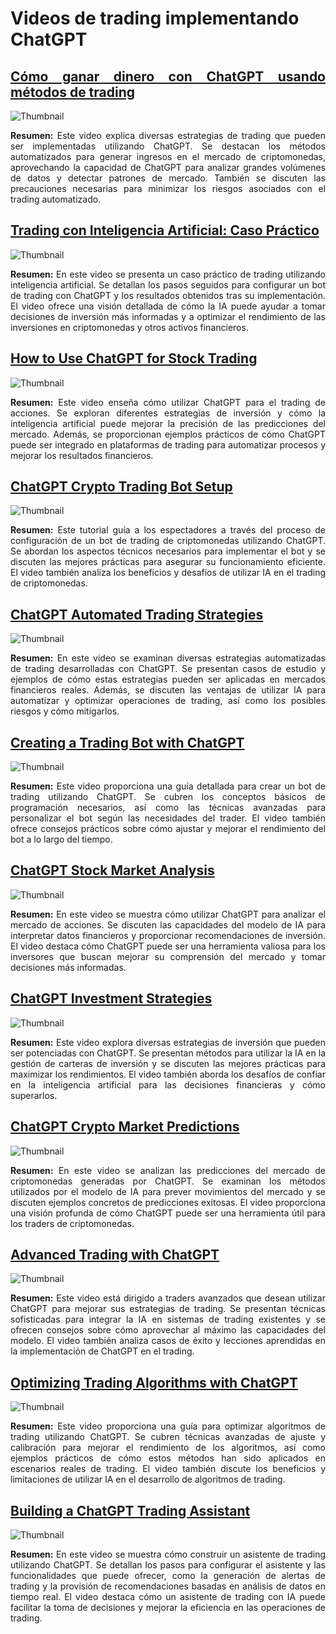 # Videos de trading implementando ChatGPT

<div align="justify">

## [Cómo ganar dinero con ChatGPT usando métodos de trading](https://www.youtube.com/watch?v=_ueuC4OPHjE)
![Thumbnail](https://img.youtube.com/vi/_ueuC4OPHjE/0.jpg)

**Resumen:** Este video explica diversas estrategias de trading que pueden ser implementadas utilizando ChatGPT. Se destacan los métodos automatizados para generar ingresos en el mercado de criptomonedas, aprovechando la capacidad de ChatGPT para analizar grandes volúmenes de datos y detectar patrones de mercado. También se discuten las precauciones necesarias para minimizar los riesgos asociados con el trading automatizado.

## [Trading con Inteligencia Artificial: Caso Práctico](https://www.youtube.com/watch?v=4BI2Y7Dg_9A)
![Thumbnail](https://img.youtube.com/vi/4BI2Y7Dg_9A/0.jpg)

**Resumen:** En este video se presenta un caso práctico de trading utilizando inteligencia artificial. Se detallan los pasos seguidos para configurar un bot de trading con ChatGPT y los resultados obtenidos tras su implementación. El video ofrece una visión detallada de cómo la IA puede ayudar a tomar decisiones de inversión más informadas y a optimizar el rendimiento de las inversiones en criptomonedas y otros activos financieros.

## [How to Use ChatGPT for Stock Trading](https://www.youtube.com/watch?v=Pt1DU1-9twE)
![Thumbnail](https://img.youtube.com/vi/Pt1DU1-9twE/0.jpg)

**Resumen:** Este video enseña cómo utilizar ChatGPT para el trading de acciones. Se exploran diferentes estrategias de inversión y cómo la inteligencia artificial puede mejorar la precisión de las predicciones del mercado. Además, se proporcionan ejemplos prácticos de cómo ChatGPT puede ser integrado en plataformas de trading para automatizar procesos y mejorar los resultados financieros.

## [ChatGPT Crypto Trading Bot Setup](https://www.youtube.com/watch?v=mYNqikThZvQ)
![Thumbnail](https://img.youtube.com/vi/mYNqikThZvQ/0.jpg)

**Resumen:** Este tutorial guía a los espectadores a través del proceso de configuración de un bot de trading de criptomonedas utilizando ChatGPT. Se abordan los aspectos técnicos necesarios para implementar el bot y se discuten las mejores prácticas para asegurar su funcionamiento eficiente. El video también analiza los beneficios y desafíos de utilizar IA en el trading de criptomonedas.

## [ChatGPT Automated Trading Strategies](https://www.youtube.com/watch?v=yCSQ76Cbi3g)
![Thumbnail](https://img.youtube.com/vi/yCSQ76Cbi3g/0.jpg)

**Resumen:** En este video se examinan diversas estrategias automatizadas de trading desarrolladas con ChatGPT. Se presentan casos de estudio y ejemplos de cómo estas estrategias pueden ser aplicadas en mercados financieros reales. Además, se discuten las ventajas de utilizar IA para automatizar y optimizar operaciones de trading, así como los posibles riesgos y cómo mitigarlos.

## [Creating a Trading Bot with ChatGPT](https://www.youtube.com/watch?v=Jh5rJskkEkU)
![Thumbnail](https://img.youtube.com/vi/Jh5rJskkEkU/0.jpg)

**Resumen:** Este video proporciona una guía detallada para crear un bot de trading utilizando ChatGPT. Se cubren los conceptos básicos de programación necesarios, así como las técnicas avanzadas para personalizar el bot según las necesidades del trader. El video también ofrece consejos prácticos sobre cómo ajustar y mejorar el rendimiento del bot a lo largo del tiempo.

## [ChatGPT Stock Market Analysis](https://www.youtube.com/watch?v=N3E5eYS8d-I)
![Thumbnail](https://img.youtube.com/vi/N3E5eYS8d-I/0.jpg)

**Resumen:** En este video se muestra cómo utilizar ChatGPT para analizar el mercado de acciones. Se discuten las capacidades del modelo de IA para interpretar datos financieros y proporcionar recomendaciones de inversión. El video destaca cómo ChatGPT puede ser una herramienta valiosa para los inversores que buscan mejorar su comprensión del mercado y tomar decisiones más informadas.

## [ChatGPT Investment Strategies](https://www.youtube.com/watch?v=lioFmitR2nE)
![Thumbnail](https://img.youtube.com/vi/lioFmitR2nE/0.jpg)

**Resumen:** Este video explora diversas estrategias de inversión que pueden ser potenciadas con ChatGPT. Se presentan métodos para utilizar la IA en la gestión de carteras de inversión y se discuten las mejores prácticas para maximizar los rendimientos. El video también aborda los desafíos de confiar en la inteligencia artificial para las decisiones financieras y cómo superarlos.

## [ChatGPT Crypto Market Predictions](https://www.youtube.com/watch?v=pngpmgthld4)
![Thumbnail](https://img.youtube.com/vi/pngpmgthld4/0.jpg)

**Resumen:** En este video se analizan las predicciones del mercado de criptomonedas generadas por ChatGPT. Se examinan los métodos utilizados por el modelo de IA para prever movimientos del mercado y se discuten ejemplos concretos de predicciones exitosas. El video proporciona una visión profunda de cómo ChatGPT puede ser una herramienta útil para los traders de criptomonedas.

## [Advanced Trading with ChatGPT](https://www.youtube.com/watch?v=4Q2HxVpJ9nw)
![Thumbnail](https://img.youtube.com/vi/4Q2HxVpJ9nw/0.jpg)

**Resumen:** Este video está dirigido a traders avanzados que desean utilizar ChatGPT para mejorar sus estrategias de trading. Se presentan técnicas sofisticadas para integrar la IA en sistemas de trading existentes y se ofrecen consejos sobre cómo aprovechar al máximo las capacidades del modelo. El video también analiza casos de éxito y lecciones aprendidas en la implementación de ChatGPT en el trading.

## [Optimizing Trading Algorithms with ChatGPT](https://www.youtube.com/watch?v=JIB4G7ybUiM)
![Thumbnail](https://img.youtube.com/vi/JIB4G7ybUiM/0.jpg)

**Resumen:** Este video proporciona una guía para optimizar algoritmos de trading utilizando ChatGPT. Se cubren técnicas avanzadas de ajuste y calibración para mejorar el rendimiento de los algoritmos, así como ejemplos prácticos de cómo estos métodos han sido aplicados en escenarios reales de trading. El video también discute los beneficios y limitaciones de utilizar IA en el desarrollo de algoritmos de trading.

## [Building a ChatGPT Trading Assistant](https://www.youtube.com/watch?v=JRYqsG4iUpw&t=655s)
![Thumbnail](https://img.youtube.com/vi/JRYqsG4iUpw/0.jpg)

**Resumen:** En este video se muestra cómo construir un asistente de trading utilizando ChatGPT. Se detallan los pasos para configurar el asistente y las funcionalidades que puede ofrecer, como la generación de alertas de trading y la provisión de recomendaciones basadas en análisis de datos en tiempo real. El video destaca cómo un asistente de trading con IA puede facilitar la toma de decisiones y mejorar la eficiencia en las operaciones de trading.

